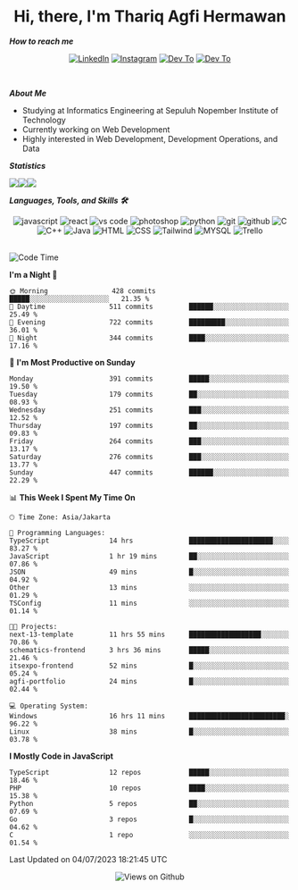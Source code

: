 <div align="center">
  <h1>Hi, there, I'm Thariq Agfi Hermawan</h1>
</div>


***How to reach me***
<p align='center'>
   <a href="https://www.linkedin.com/in/thariqagfihermawan" target="_blank"><img src="https://img.shields.io/badge/LinkedIn-0077B5?style=for-the-badge&logo=linkedin&logoColor=white" alt="LinkedIn"></a>
   <a href="https://www.instagram.com/thoriqagfi" target="_blank"><img src="https://img.shields.io/badge/Instagram-E4405F?style=for-the-badge&logo=instagram&logoColor=white" alt="Instagram"></a>
   <a href="https://medium.com/@thoriq.aghfi60" target="_blank"><img src="https://img.shields.io/badge/Medium-12100E?style=for-the-badge&logo=medium&logoColor=white" alt="Dev To"></a>
   <a href="https://linktr.ee/thoriqagfi" target="_blank"><img src="https://img.shields.io/badge/linktree-1de9b6?style=for-the-badge&logo=linktree&logoColor=white" alt="Dev To"></a>
</p>

<br>

***About Me***
- Studying at Informatics Engineering at Sepuluh Nopember Institute of Technology
- Currently working on Web Development
- Highly interested in Web Development, Development Operations, and Data

***Statistics***

<!-- [![GitHub Streak](http://github-readme-streak-stats.herokuapp.com?user=thoriqagfi&theme=dark)](https://git.io/streak-stats) -->

<div align="center">
  <div style="display: flex;">
    <img src="http://github-readme-streak-stats.herokuapp.com?user=thoriqagfi&theme=chartreuse-dark"/>
    <img src="https://github-readme-stats.vercel.app/api/top-langs/?username=thoriqagfi&layout=compact&&theme=chartreuse-dark&langs_count=8)](https://github.com/thoriqagfi"/>
    <img src="https://github-readme-stats.vercel.app/api?username=thoriqagfi&show_icons=true&theme=chartreuse-dark"/>
  </div>
</div>

<!-- [![Top Langs](https://github-readme-stats.vercel.app/api/top-langs/?username=thoriqagfi&layout=compact&&theme=chartreuse-dark&langs_count=8)](https://github.com/thoriqagfi)
< ![Agfi's GitHub stats](https://github-readme-stats.vercel.app/api?username=thoriqagfi&show_icons=true&theme=chartreuse-dark) -->

***Languages, Tools, and Skills 🛠***

  <div align="center">
    <img src="https://img.shields.io/badge/JavaScript-F7DF1E?style=for-the-badge&logo=javascript&logoColor=black" alt="javascript" />
    <img src="https://img.shields.io/badge/React-61DAFB?style=for-the-badge&logo=react&logoColor=black" alt="react" />
    <img src="https://img.shields.io/badge/vs%20code-007ACC?style=for-the-badge&logo=visual%20studio%20code&logoColor=white" alt="vs code" />
    <img src="https://img.shields.io/badge/adobe%20photoshop-31A8FF?style=for-the-badge&logo=adobe%20photoshop&logoColor=white" alt="photoshop" />
    <img src="https://img.shields.io/badge/python-3776AB?style=for-the-badge&logo=python&logoColor=white" alt="python" />
    <img src="https://img.shields.io/badge/Git-F05032?style=for-the-badge&logo=git&logoColor=white" alt="git" />
    <img src="https://img.shields.io/badge/GitHub-100000?style=for-the-badge&logo=github&logoColor=white" alt="github" />
    <img src="https://img.shields.io/badge/c-%2300599C.svg?style=for-the-badge&logo=c&logoColor=white" alt="C" />
    <img src="https://img.shields.io/badge/c++-%2300599C.svg?style=for-the-badge&logo=c%2B%2B&logoColor=white" alt="C++" />
    <img src="https://img.shields.io/badge/Java-ED8B00?style=for-the-badge&logo=java&logoColor=white" alt="Java"/>
    <img src="https://img.shields.io/badge/HTML5-E34F26?style=for-the-badge&logo=html5&logoColor=white" alt="HTML" />
    <img src="https://img.shields.io/badge/CSS-239120?&style=for-the-badge&logo=css3&logoColor=white" alt ="CSS" />
    <img src="https://img.shields.io/badge/tailwindcss-%2338B2AC.svg?style=for-the-badge&logo=tailwind-css&logoColor=white" alt="Tailwind" />
    <img src="https://img.shields.io/badge/MySQL-00000F?style=for-the-badge&logo=mysql&logoColor=white" alt="MYSQL" />
    <img src="https://img.shields.io/badge/Trello-%23026AA7.svg?style=for-the-badge&logo=Trello&logoColor=white" alt="Trello" />
  </div><br>

<!--START_SECTION:waka-->
![Code Time](http://img.shields.io/badge/Code%20Time-532%20hrs%2047%20mins-blue)

**I'm a Night 🦉** 

```text
🌞 Morning                428 commits         █████░░░░░░░░░░░░░░░░░░░░   21.35 % 
🌆 Daytime                511 commits         ██████░░░░░░░░░░░░░░░░░░░   25.49 % 
🌃 Evening                722 commits         █████████░░░░░░░░░░░░░░░░   36.01 % 
🌙 Night                  344 commits         ████░░░░░░░░░░░░░░░░░░░░░   17.16 % 
```
📅 **I'm Most Productive on Sunday** 

```text
Monday                   391 commits         █████░░░░░░░░░░░░░░░░░░░░   19.50 % 
Tuesday                  179 commits         ██░░░░░░░░░░░░░░░░░░░░░░░   08.93 % 
Wednesday                251 commits         ███░░░░░░░░░░░░░░░░░░░░░░   12.52 % 
Thursday                 197 commits         ██░░░░░░░░░░░░░░░░░░░░░░░   09.83 % 
Friday                   264 commits         ███░░░░░░░░░░░░░░░░░░░░░░   13.17 % 
Saturday                 276 commits         ███░░░░░░░░░░░░░░░░░░░░░░   13.77 % 
Sunday                   447 commits         ██████░░░░░░░░░░░░░░░░░░░   22.29 % 
```


📊 **This Week I Spent My Time On** 

```text
🕑︎ Time Zone: Asia/Jakarta

💬 Programming Languages: 
TypeScript               14 hrs              █████████████████████░░░░   83.27 % 
JavaScript               1 hr 19 mins        ██░░░░░░░░░░░░░░░░░░░░░░░   07.86 % 
JSON                     49 mins             █░░░░░░░░░░░░░░░░░░░░░░░░   04.92 % 
Other                    13 mins             ░░░░░░░░░░░░░░░░░░░░░░░░░   01.29 % 
TSConfig                 11 mins             ░░░░░░░░░░░░░░░░░░░░░░░░░   01.14 % 

🐱‍💻 Projects: 
next-13-template         11 hrs 55 mins      ██████████████████░░░░░░░   70.86 % 
schematics-frontend      3 hrs 36 mins       █████░░░░░░░░░░░░░░░░░░░░   21.46 % 
itsexpo-frontend         52 mins             █░░░░░░░░░░░░░░░░░░░░░░░░   05.24 % 
agfi-portfolio           24 mins             █░░░░░░░░░░░░░░░░░░░░░░░░   02.44 % 

💻 Operating System: 
Windows                  16 hrs 11 mins      ████████████████████████░   96.22 % 
Linux                    38 mins             █░░░░░░░░░░░░░░░░░░░░░░░░   03.78 % 
```

**I Mostly Code in JavaScript** 

```text
TypeScript               12 repos            █████░░░░░░░░░░░░░░░░░░░░   18.46 % 
PHP                      10 repos            ████░░░░░░░░░░░░░░░░░░░░░   15.38 % 
Python                   5 repos             ██░░░░░░░░░░░░░░░░░░░░░░░   07.69 % 
Go                       3 repos             █░░░░░░░░░░░░░░░░░░░░░░░░   04.62 % 
C                        1 repo              ░░░░░░░░░░░░░░░░░░░░░░░░░   01.54 % 
```




 Last Updated on 04/07/2023 18:21:45 UTC
<!--END_SECTION:waka-->

<div align="center">
<img src="https://komarev.com/ghpvc/?username=thoriqagfi&color=blue" alt="Views on Github" />
</div>